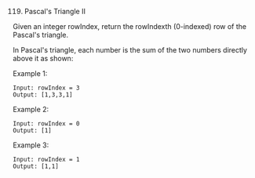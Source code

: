 119. Pascal's Triangle II

Given an integer rowIndex, return the rowIndexth (0-indexed) row of the Pascal's triangle.

In Pascal's triangle, each number is the sum of the two numbers directly above it as shown:

Example 1:
```
Input: rowIndex = 3
Output: [1,3,3,1]
```
Example 2:
```
Input: rowIndex = 0
Output: [1]
```
Example 3:
```
Input: rowIndex = 1
Output: [1,1]
```